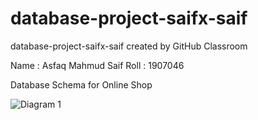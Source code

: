 # database-project-saifx-saif
database-project-saifx-saif created by GitHub Classroom

Name : Asfaq Mahmud Saif
Roll : 1907046

Database Schema for Online Shop

![Diagram 1](https://github.com/saifx-saif/database-project-saifx-saif/assets/81509862/5baf6ccd-19ad-4777-90d8-fbf65eddff87)
